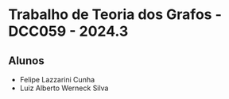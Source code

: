 # Trabalho de Teoria dos Grafos - DCC059 - 2024.3

## Alunos
- Felipe Lazzarini Cunha
- Luiz Alberto Werneck Silva

